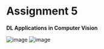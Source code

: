 # Assignment 5  

**DL Applications in Computer Vision**  

![image](https://github.com/user-attachments/assets/c9bd3367-0b77-4855-90b4-abfd9497d1e8)
![image](https://github.com/user-attachments/assets/134d9711-6c16-4d30-9c7c-3d1fa12e93cd)
